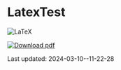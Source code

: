 # LatexTest

![LaTeX](https://img.shields.io/badge/latex-%23008080.svg?style=for-the-badge&logo=latex&logoColor=white)

<!-- BEGIN LATEST DOWNLOAD BUTTON -->
[![Download pdf](https://custom-icon-badges.demolab.com/badge/-Download-F25278?style=for-the-badge&logo=download&logoColor=white "Download pdf")](https://github.com/i-v-a-n-h-o-e/LatexTest/releases/latest/download/2024-03-10--11-22-28_main.pdf)
<!-- END LATEST DOWNLOAD BUTTON -->


Last updated: 2024-03-10--11-22-28
